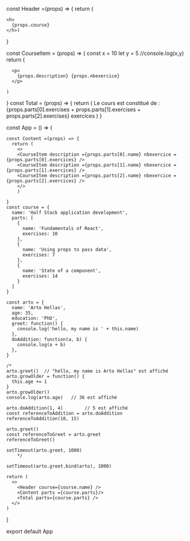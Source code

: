 
const Header =(props) => {
  return (
 
    <h>
      {props.course} 
    </h>)
}

const CourseItem = (props) => {
  const x = 10
  let y = 5
  //console.log(x,y)
    return (
     
      <p>
        {props.description} {props.nbexercice}
      </p>
     
    )
}
const Total = (props) => {
  return (
  <label>Le cours est constitué de : {props.parts[0].exercises 
                                      + props.parts[1].exercises 
                                      + props.parts[2].exercises} exercices</label>
  )
}




const App = () => {

    const Content =(props) => {
      return (
        <>
        <CourseItem description ={props.parts[0].name} nbexercice = {props.parts[0].exercices} />
        <CourseItem description ={props.parts[1].name} nbexercice = {props.parts[1].exercices} />
        <CourseItem description ={props.parts[2].name} nbexercice = {props.parts[2].exercices} />
        </>
        )
       
    }
    const course = {
      name: 'Half Stack application development',
      parts: [
        {
          name: 'Fundamentals of React',
          exercises: 10
        },
        {
          name: 'Using props to pass data',
          exercises: 7
        },
        {
          name: 'State of a component',
          exercises: 14
        }
      ]
    }

    const arto = {
      name: 'Arto Hellas',
      age: 35,
      education: 'PhD',
      greet: function() {
        console.log('hello, my name is ' + this.name)
      },
      doAddition: function(a, b) {
        console.log(a + b)
      },
    }
 
    /*
    arto.greet()  // "hello, my name is Arto Hellas" est affiché
    arto.growOlder = function() {
      this.age += 1
    }
    arto.growOlder()
    console.log(arto.age)   // 36 est affiché 
    
    arto.doAddition(1, 4)        // 5 est affiché
    const referenceToAddition = arto.doAddition
    referenceToAddition(10, 15) 
    
    arto.greet()
    const referenceToGreet = arto.greet
    referenceToGreet() 

    setTimeout(arto.greet, 1000)
        */

    setTimeout(arto.greet.bind(arto), 1000)
    
    return (
      <>
        <Header course={course.name} />
        <Content parts ={course.parts}/>
        <Total parts={course.parts} />
      </>
    )
  }
  
  export default App
